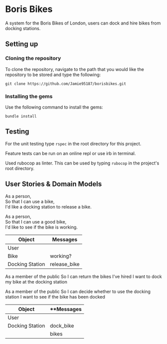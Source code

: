 # Boris Bikes

A system for the Boris Bikes of London, users can dock and hire bikes from docking stations.

## Setting up

### Cloning the repository

To clone the repository, navigate to the path that you would like the repository to be stored and type the following:

`git clone https://github.com/Jamie95187/borisbikes.git`

### Installing the gems

Use the following command to install the gems:

`bundle install`

## Testing

For the unit testing type `rspec` in the root directory for this project.

Feature tests can be run on an online repl or use irb in terminal.

Used rubocop as linter. This can be used by typing `rubocop` in the project's root directory.

## User Stories & Domain Models

As a person,<br>
So that I can use a bike,<br>
I'd like a docking station to release a bike.

As a person,<br>
So that I can use a good bike,<br>
I'd like to see if the bike is working.

| **Object** | **Messages** |
|--- | --- |
| User | |
| Bike | working? |
| Docking Station | release_bike |

As a member of the public
So I can return the bikes I've hired
I want to dock my bike at the docking station

As a member of the public
So I can decide whether to use the docking station
I want to see if the bike has been docked

| **Object** | **Messages |
| --- | --- |
| User | |
| Docking Station | dock_bike |
| | bikes |
